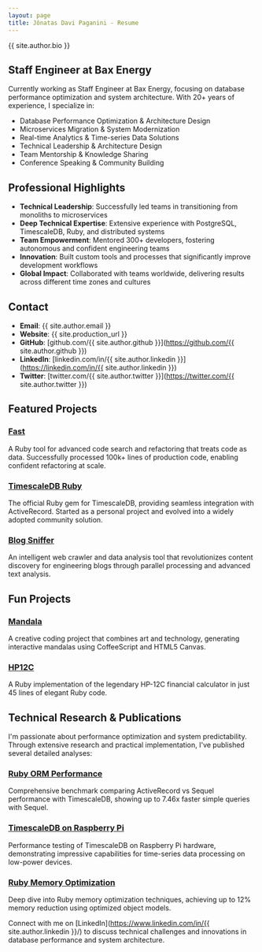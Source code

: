 ```yaml
---
layout: page
title: Jônatas Davi Paganini - Resume
---
```


{{ site.author.bio }}

## Staff Engineer at Bax Energy

Currently working as Staff Engineer at Bax Energy, focusing on database performance optimization and system architecture. With 20+ years of experience, I specialize in:

* Database Performance Optimization & Architecture Design
* Microservices Migration & System Modernization
* Real-time Analytics & Time-series Data Solutions
* Technical Leadership & Architecture Design
* Team Mentorship & Knowledge Sharing
* Conference Speaking & Community Building

## Professional Highlights

* **Technical Leadership**: Successfully led teams in transitioning from monoliths to microservices
* **Deep Technical Expertise**: Extensive experience with PostgreSQL, TimescaleDB, Ruby, and distributed systems
* **Team Empowerment**: Mentored 300+ developers, fostering autonomous and confident engineering teams
* **Innovation**: Built custom tools and processes that significantly improve development workflows
* **Global Impact**: Collaborated with teams worldwide, delivering results across different time zones and cultures

## Contact

* **Email**: {{ site.author.email }}
* **Website**: {{ site.production_url }}
* **GitHub**: [github.com/{{ site.author.github }}](https://github.com/{{ site.author.github }})
* **LinkedIn**: [linkedin.com/in/{{ site.author.linkedin }}](https://linkedin.com/in/{{ site.author.linkedin }})
* **Twitter**: [twitter.com/{{ site.author.twitter }}](https://twitter.com/{{ site.author.twitter }})

## Featured Projects

### [Fast](https://github.com/jonatas/fast)
A Ruby tool for advanced code search and refactoring that treats code as data. Successfully processed 100k+ lines of production code, enabling confident refactoring at scale.

### [TimescaleDB Ruby](https://github.com/timescale/timescaledb-ruby)
The official Ruby gem for TimescaleDB, providing seamless integration with ActiveRecord. Started as a personal project and evolved into a widely adopted community solution.

### [Blog Sniffer](https://github.com/jonatas/blog-sniffer)
An intelligent web crawler and data analysis tool that revolutionizes content discovery for engineering blogs through parallel processing and advanced text analysis.

## Fun Projects

### [Mandala](https://github.com/jonatas/mandala)
A creative coding project that combines art and technology, generating interactive mandalas using CoffeeScript and HTML5 Canvas.

### [HP12C](https://github.com/jonatas/hp12c)
A Ruby implementation of the legendary HP-12C financial calculator in just 45 lines of elegant Ruby code.

## Technical Research & Publications

I'm passionate about performance optimization and system predictability. Through extensive research and practical implementation, I've published several detailed analyses:

### [Ruby ORM Performance](/benchmarking-ruby-orms)
Comprehensive benchmark comparing ActiveRecord vs Sequel performance with TimescaleDB, showing up to 7.46x faster simple queries with Sequel.

### [TimescaleDB on Raspberry Pi](/time-series-benchmark-timescaledb-raspberry-pi)
Performance testing of TimescaleDB on Raspberry Pi hardware, demonstrating impressive capabilities for time-series data processing on low-power devices.

### [Ruby Memory Optimization](/observando-a-memoria-ruby)
Deep dive into Ruby memory optimization techniques, achieving up to 12% memory reduction using optimized object models.

Connect with me on [LinkedIn](https://www.linkedin.com/in/{{ site.author.linkedin }}/) to discuss technical challenges and innovations in database performance and system architecture.
